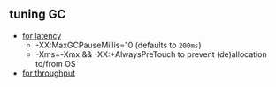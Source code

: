 ## tuning GC

* [for latency](https://docs.oracle.com/javase/9/gctuning/garbage-first-garbage-collector-tuning.htm#JSGCT-GUID-4914A8D4-DE41-4250-B68E-816B58D4E278)
  * -XX:MaxGCPauseMillis=10 (defaults to `200ms`) 
  * -Xms=-Xmx && -XX:+AlwaysPreTouch to prevent (de)allocation to/from OS
* [for throughput](https://docs.oracle.com/javase/9/gctuning/garbage-first-garbage-collector-tuning.htm#JSGCT-GUID-70E3F150-B68E-4787-BBF1-F91315AC9AB9)
